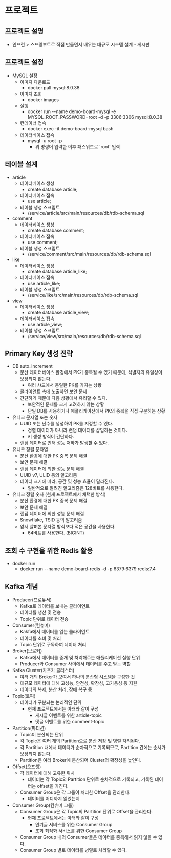 # 프로젝트

## 프로젝트 설명
- 인프런 > 스프링부트로 직접 만들면서 배우는 대규모 시스템 설계 - 게시판

## 프로젝트 설정
- MySQL 설정
  - 이미지 다운로드
    - docker pull mysql:8.0.38
  - 이미지 조회
    - docker images
  - 실행
    - docker run --name demo-board-mysql -e MYSQL_ROOT_PASSWORD=root -d -p 3306:3306 mysql:8.0.38
  - 컨테이너 접속
    - docker exec -it demo-board-mysql bash
  - 데이터베이스 접속
    - mysql -u root -p
      - 위 명령어 입력한 이후 패스워드로 'root' 입력

## 테이블 설계
- article 
  - 데이터베이스 생성
    - create database article;
  - 데이터베이스 접속
    - use article;
  - 테이블 생성 스크립트
    - /service/article/src/main/resources/db/rdb-schema.sql
- comment
  - 데이터베이스 생성
    - create database comment;
  - 데이터베이스 접속
    - use comment;
  - 테이블 생성 스크립트
    - /service/comment/src/main/resources/db/rdb-schema.sql
- like
  - 데이터베이스 생성
    - create database article_like;
  - 데이터베이스 접속
    - use article_like;
  - 테이블 생성 스크립트
    - /service/like/src/main/resources/db/rdb-schema.sql
- view
  - 데이터베이스 생성
    - create database article_view;
  - 데이터베이스 접속
    - use article_view;
  - 테이블 생성 스크립트
    - /service/view/src/main/resources/db/rdb-schema.sql

## Primary Key 생성 전략
- DB auto_increment
  - 분산 데이터베이스 환경에서 PK가 중복될 수 있기 때문에, 식별자의 유일성이 보장되지 않는다.
    - 여러 샤드에서 동일한 PK를 가지는 상황
  - 클라이언트 측에 노출하면 보안 문제
  - 간단하기 때문에 다음 상황에서 유리할 수 있다.
    - 보안적인 문제를 크게 고려하지 않는 상황
    - 단일 DB를 사용하거나 애플리케이션에서 PK의 중복을 직접 구분하는 상황
- 유니크 문자열 또는 숫자
  - UUID 또는 난수를 생성하여 PK를 지정할 수 있다.
    - 정렬 데이터가 아니라 랜덤 데이터를 삽입하는 것이다.
    - 키 생성 방식이 간단하다.
  - 랜덤 데이터로 인해 성능 저하가 발생할 수 있다.
- 유니크 정렬 문자열
  - 분산 환경에 대한 PK 중복 문제 해결
  - 보안 문제 해결
  - 랜덤 데이터에 의한 성능 문제 해결
  - UUID v7, ULID 등의 알고리즘
  - 데이터 크기에 따라, 공간 및 성능 효율이 달라진다.
    - 일반적으로 알려진 알고리즘은 128비트를 사용한다.
- 유니크 정렬 숫자 (현재 프로젝트에서 채택한 방식)
  - 분산 환경에 대한 PK 중복 문제 해결
  - 보안 문제 해결
  - 랜덤 데이터에 의한 성능 문제 해결
  - Snowflake, TSID 등의 알고리즘
  - 앞서 살펴본 문자열 방식보다 적은 공간을 사용한다.
    - 64비트를 사용한다. (BIGINT)

## 조회 수 구현을 위한 Redis 활용
- docker run
  - docker run --name demo-board-redis -d -p 6379:6379 redis:7.4

## Kafka 개념
- Producer(프로듀서)
  - Kafka로 데이터를 보내는 클라이언트
  - 데이터를 생산 및 전송
  - Topic 단위로 데이터 전송
- Consumer(컨슈머)
  - Kakfa에서 데이터를 읽는 클라이언트
  - 데이터를 소비 및 처리
  - Topic 단위로 구독하여 데이터 처리
- Broker(브로커)
  - Kafka에서 데이터를 중개 및 처리해주는 애플리케이션 실행 단위
  - Producer와 Consumer 사이에서 데이터를 주고 받는 역할
- Kafka Cluster(카프카 클러스터)
  - 여러 개의 Broker가 모여서 하나의 분산형 시스템을 구성한 것
  - 대규모 데이터에 대해 고성능, 안전성, 확장성, 고가용성 등 지원
  - 데이터의 복제, 분산 처리, 장애 복구 등
- Topic(토픽)
  - 데이터가 구분되는 논리적인 단위
    - 현재 프로젝트에서는 아래와 같이 구성
      - 게시글 이벤트를 위한 article-topic
      - 댓글 이벤트를 위한 comment-topic
- Partition(파티션)
  - Topic이 분산되는 단위
  - 각 Topic은 여러 개의 Partition으로 분산 저장 및 병렬 처리된다.
  - 각 Partition 내에서 데이터가 순차적으로 기록되므로, Partition 간에는 순서가 보장되지 않는다.
  - Partition은 여러 Broker에 분산되어 Cluster의 확장성을 높인다.
- Offset(오프셋)
  - 각 데이터에 대해 고유한 위치
    - 데이터는 각 Topic의 Partition 단위로 순차적으로 기록되고, 기록된 데이터는 offset을 가진다.
  - Consumer Group은 각 그룹이 처리한 Offset을 관리한다.
    - 데이터를 어디까지 읽었는지
- Consumer Group(컨슈머 그룹)
  - Consumer Group은 각 Topic의 Partition 단위로 Offset을 관리한다.
    - 현재 프로젝트에서는 아래와 같이 구성
      - 인기글 서비스를 위한 Consumer Group
      - 조회 최적화 서비스를 위한 Consumer Group
  - Consumer Group 내의 Consumer들은 데이터를 중복해서 읽지 않을 수 있다.
  - Consumer Group 별로 데이터를 병렬로 처리할 수 있다.